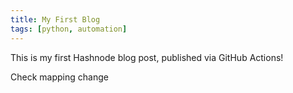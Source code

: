 ```yaml
---
title: My First Blog
tags: [python, automation]
---
```


This is my first Hashnode blog post, published via GitHub Actions! 

Check mapping change 

